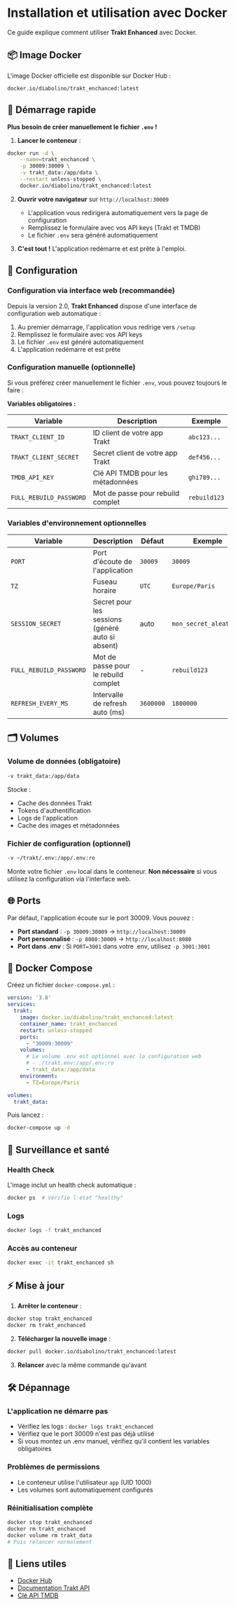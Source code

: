 # Installation et utilisation avec Docker

Ce guide explique comment utiliser **Trakt Enhanced** avec Docker.

## 📦 Image Docker

L'image Docker officielle est disponible sur Docker Hub :
```
docker.io/diabolino/trakt_enchanced:latest
```

## 🚀 Démarrage rapide

**Plus besoin de créer manuellement le fichier `.env` !**

1. **Lancer le conteneur** :
```bash
docker run -d \
    --name=trakt_enchanced \
    -p 30009:30009 \
    -v trakt_data:/app/data \
    --restart unless-stopped \
    docker.io/diabolino/trakt_enchanced:latest
```

2. **Ouvrir votre navigateur** sur `http://localhost:30009`
   - L'application vous redirigera automatiquement vers la page de configuration
   - Remplissez le formulaire avec vos API keys (Trakt et TMDB)
   - Le fichier `.env` sera généré automatiquement

3. **C'est tout !** L'application redémarre et est prête à l'emploi.

## 🔧 Configuration

### Configuration via interface web (recommandée)

Depuis la version 2.0, **Trakt Enhanced** dispose d'une interface de configuration web automatique :

1. Au premier démarrage, l'application vous redirige vers `/setup`
2. Remplissez le formulaire avec vos API keys
3. Le fichier `.env` est généré automatiquement
4. L'application redémarre et est prête

### Configuration manuelle (optionnelle)

Si vous préférez créer manuellement le fichier `.env`, vous pouvez toujours le faire :

**Variables obligatoires :**

| Variable | Description | Exemple |
|----------|-------------|---------|
| `TRAKT_CLIENT_ID` | ID client de votre app Trakt | `abc123...` |
| `TRAKT_CLIENT_SECRET` | Secret client de votre app Trakt | `def456...` |
| `TMDB_API_KEY` | Clé API TMDB pour les métadonnées | `ghi789...` |
| `FULL_REBUILD_PASSWORD` | Mot de passe pour rebuild complet | `rebuild123` |

### Variables d'environnement optionnelles

| Variable | Description | Défaut | Exemple |
|----------|-------------|--------|---------|
| `PORT` | Port d'écoute de l'application | `30009` | `30009` |
| `TZ` | Fuseau horaire | `UTC` | `Europe/Paris` |
| `SESSION_SECRET` | Secret pour les sessions (généré auto si absent) | auto | `mon_secret_aleatoire` |
| `FULL_REBUILD_PASSWORD` | Mot de passe pour le rebuild complet | - | `rebuild123` |
| `REFRESH_EVERY_MS` | Intervalle de refresh auto (ms) | `3600000` | `1800000` |

## 🗂️ Volumes

### Volume de données (obligatoire)
```bash
-v trakt_data:/app/data
```
Stocke :
- Cache des données Trakt
- Tokens d'authentification
- Logs de l'application
- Cache des images et métadonnées

### Fichier de configuration (optionnel)
```bash
-v ~/trakt/.env:/app/.env:ro
```
Monte votre fichier `.env` local dans le conteneur. **Non nécessaire** si vous utilisez la configuration via l'interface web.

## 🌐 Ports

Par défaut, l'application écoute sur le port 30009. Vous pouvez :

- **Port standard** : `-p 30009:30009` → `http://localhost:30009`
- **Port personnalisé** : `-p 8080:30009` → `http://localhost:8080`
- **Port dans .env** : Si `PORT=3001` dans votre .env, utilisez `-p 3001:3001`

## 🔄 Docker Compose

Créez un fichier `docker-compose.yml` :

```yaml
version: '3.8'
services:
  trakt:
    image: docker.io/diabolino/trakt_enchanced:latest
    container_name: trakt_enchanced
    restart: unless-stopped
    ports:
      - "30009:30009"
    volumes:
      # Le volume .env est optionnel avec la configuration web
      # - ./trakt.env:/app/.env:ro
      - trakt_data:/app/data
    environment:
      - TZ=Europe/Paris

volumes:
  trakt_data:
```

Puis lancez :
```bash
docker-compose up -d
```

## 🏥 Surveillance et santé

### Health Check
L'image inclut un health check automatique :
```bash
docker ps  # Vérifie l'état "healthy"
```

### Logs
```bash
docker logs -f trakt_enchanced
```

### Accès au conteneur
```bash
docker exec -it trakt_enchanced sh
```

## ⚡ Mise à jour

1. **Arrêter le conteneur** :
```bash
docker stop trakt_enchanced
docker rm trakt_enchanced
```

2. **Télécharger la nouvelle image** :
```bash
docker pull docker.io/diabolino/trakt_enchanced:latest
```

3. **Relancer** avec la même commande qu'avant

## 🛠️ Dépannage

### L'application ne démarre pas
- Vérifiez les logs : `docker logs trakt_enchanced`
- Vérifiez que le port 30009 n'est pas déjà utilisé
- Si vous montez un .env manuel, vérifiez qu'il contient les variables obligatoires

### Problèmes de permissions
- Le conteneur utilise l'utilisateur `app` (UID 1000)
- Les volumes sont automatiquement configurés

### Réinitialisation complète
```bash
docker stop trakt_enchanced
docker rm trakt_enchanced
docker volume rm trakt_data
# Puis relancer normalement
```

## 🔗 Liens utiles

- [Docker Hub](https://hub.docker.com/r/diabolino/trakt_enchanced)
- [Documentation Trakt API](https://trakt.docs.apiary.io/)
- [Clé API TMDB](https://www.themoviedb.org/settings/api)